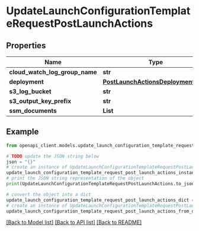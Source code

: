 # UpdateLaunchConfigurationTemplateRequestPostLaunchActions


## Properties

Name | Type | Description | Notes
------------ | ------------- | ------------- | -------------
**cloud_watch_log_group_name** | **str** |  | [optional] 
**deployment** | [**PostLaunchActionsDeploymentType**](PostLaunchActionsDeploymentType.md) |  | [optional] 
**s3_log_bucket** | **str** |  | [optional] 
**s3_output_key_prefix** | **str** |  | [optional] 
**ssm_documents** | **List** |  | [optional] 

## Example

```python
from openapi_client.models.update_launch_configuration_template_request_post_launch_actions import UpdateLaunchConfigurationTemplateRequestPostLaunchActions

# TODO update the JSON string below
json = "{}"
# create an instance of UpdateLaunchConfigurationTemplateRequestPostLaunchActions from a JSON string
update_launch_configuration_template_request_post_launch_actions_instance = UpdateLaunchConfigurationTemplateRequestPostLaunchActions.from_json(json)
# print the JSON string representation of the object
print(UpdateLaunchConfigurationTemplateRequestPostLaunchActions.to_json())

# convert the object into a dict
update_launch_configuration_template_request_post_launch_actions_dict = update_launch_configuration_template_request_post_launch_actions_instance.to_dict()
# create an instance of UpdateLaunchConfigurationTemplateRequestPostLaunchActions from a dict
update_launch_configuration_template_request_post_launch_actions_from_dict = UpdateLaunchConfigurationTemplateRequestPostLaunchActions.from_dict(update_launch_configuration_template_request_post_launch_actions_dict)
```
[[Back to Model list]](../README.md#documentation-for-models) [[Back to API list]](../README.md#documentation-for-api-endpoints) [[Back to README]](../README.md)


